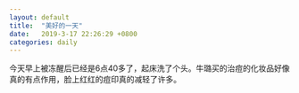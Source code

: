 ```yaml
---
layout: default
title:  "美好的一天"
date:   2019-3-17 22:26:29 +0800
categories: daily
---
```

今天早上被冻醒后已经是6点40多了，起床洗了个头。牛璐买的治痘的化妆品好像真的有点作用，脸上红红的痘印真的减轻了许多。
